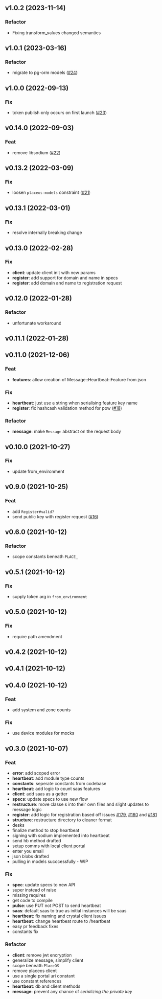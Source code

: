 ## v1.0.2 (2023-11-14)

### Refactor

- Fixing transform_values changed semantics

## v1.0.1 (2023-03-16)

### Refactor

- migrate to pg-orm models ([#24](https://github.com/PlaceOS/pulse/pull/24))

## v1.0.0 (2022-09-13)

### Fix

- token publish only occurs on first launch ([#23](https://github.com/PlaceOS/pulse/pull/23))

## v0.14.0 (2022-09-03)

### Feat

- remove libsodium ([#22](https://github.com/PlaceOS/pulse/pull/22))

## v0.13.2 (2022-03-09)

### Fix

- loosen `placeos-models` constraint ([#21](https://github.com/PlaceOS/pulse/pull/21))

## v0.13.1 (2022-03-01)

### Fix

- resolve internally breaking change

## v0.13.0 (2022-02-28)

### Fix

- **client**: update client init with new params
- **register**: add support for domain and name in specs
- **register**: add domain and name to registration request

## v0.12.0 (2022-01-28)

### Refactor

- unfortunate workaround

## v0.11.1 (2022-01-28)

## v0.11.0 (2021-12-06)

### Feat

- **features**: allow creation of Message::Heartbeat::Feature from json

### Fix

- **heartbeat**: just use a string when serialising feature key name
- **register**: fix hashcash validation method for pow ([#18](https://github.com/PlaceOS/pulse/pull/18))

### Refactor

- **message**: make `Message` abstract on the request body

## v0.10.0 (2021-10-27)

### Fix

- update from_environment

## v0.9.0 (2021-10-25)

### Feat

- add `Register#valid?`
- send public key with register request ([#16](https://github.com/PlaceOS/pulse/pull/16))

## v0.6.0 (2021-10-12)

### Refactor

- scope constants beneath `PLACE_`

## v0.5.1 (2021-10-12)

### Fix

- supply token arg in `from_environment`

## v0.5.0 (2021-10-12)

### Fix

- require path amendment

## v0.4.2 (2021-10-12)

## v0.4.1 (2021-10-12)

## v0.4.0 (2021-10-12)

### Feat

- add system and zone counts

### Fix

- use device modules for mocks

## v0.3.0 (2021-10-07)

### Feat

- **error**: add scoped error
- **heartbeat**: add module type counts
- **constants**: seperate constants from codebase
- **heartbeat**: add logic to count saas features
- **client**: add saas as a getter
- **specs**: update specs to use new flow
- **restructure**: move classe s into their own files and slight updates to message logic
- **register**: add logic for registration based off issues [#179](https://github.com/PlaceOS/pulse/pull/179), [#180](https://github.com/PlaceOS/pulse/pull/180) and [#181](https://github.com/PlaceOS/pulse/pull/181)
- **structure**: restructure directory to cleaner format
- desks
- finalize method to stop heartbeat
- signing with sodium implemented into heartbeat
- send hb method drafted
- setup comms with local client portal
- enter you email
- json blobs drafted
- pulling in models succcessfully - WIP

### Fix

- **spec**: update specs to new API
- super instead of raise
- missing requires
- get code to compile
- **pulse**: use PUT not POST to send heartbeat
- **saas**: default saas to true as initial instances will be saas
- **heartbeat**: fix naming and crystal client issues
- **heartbeat**: change heartbeat route to /heartbeat
- easy pr feedback fixes
- constants fix

### Refactor

- **client**: remove jwt encryption
- generalize message, simplify client
- scope beneath `PlaceOS`
- remove placeos client
- use a single portal uri constant
- use constant references
- **heartbeat**: db and client methods
- **message**: prevent any chance of _serializing the private key_
